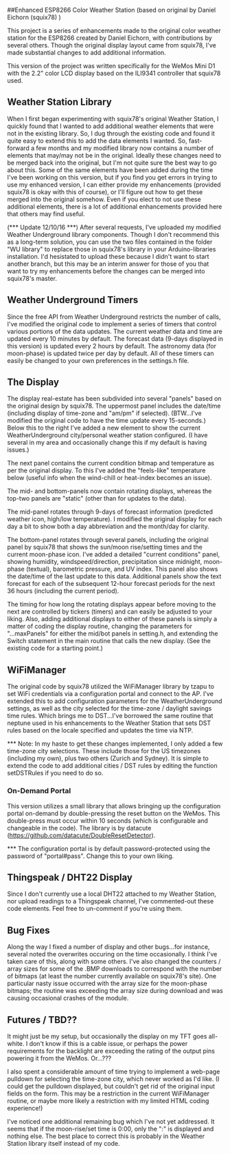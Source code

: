 
##Enhanced ESP8266 Color Weather Station (based on original by Daniel Eichorn (squix78) )

This project is a series of enhancements made to the original color weather station for the ESP8266 created by Daniel Eichorn, with contributions by several others.  Though the original display layout came from squix78, I've made substantial changes to add additional information.

This version of the project was written specifically for the WeMos Mini D1 with the 2.2" color LCD display based on the ILI9341 controller that squix78 used.

##  Weather Station Library

When I first began experimenting with squix78's original Weather Station, I quickly found that I wanted to add additional weather elements that were not in the existing library.  So, I dug through the existing code and found it quite easy to extend this to add the data elements I wanted.  So, fast-forward a few months and my modified library now contains a number of elements that may/may not be in the original.  Ideally these changes need to be merged back into the original, but I'm not quite sure the best way to go about this.  Some of the same elements have been added during the time I've been working on this version, but if you find you get errors in trying to use my enhanced version, I can either provide my enhancements (provided squix78 is okay with this of course), or I'll figure out how to get these merged into the original somehow.  Even if you elect to not use these additional elements, there is a lot of additional enhancements provided here that others may find useful.

(*** Update 12/10/16 ***) After several requests, I've uploaded my modified Weather Underground library components.  Though I don't recommend this as a long-term solution, you can use the two files contained in the folder "WU library" to replace those in squix78's library in your Arduino-libraries installation.  I'd hesistated to upload these because I didn't want to start another branch, but this may be an interim answer for those of you that want to try my enhancements before the changes can be merged into squix78's master.  

## Weather Underground Timers

Since the free API from Weather Underground restricts the number of calls, I've modified the original code to implement a series of timers that control various portions of the data updates.  The current weather data and time are updated every 10 minutes by default.  The forecast data (9-days displayed in this version) is updated every 2 hours by default.  The astronomy data (for moon-phase) is updated twice per day by default.  All of these timers can easily be changed to your own preferences in the settings.h file.

## The Display

The display real-estate has been subdivided into several "panels" based on the original design by squix78.  The uppermost panel includes the date/time (including display of time-zone and "am/pm" if selected).  (BTW...I've modified the original code to have the time update every 15-seconds.)  Below this to the right I've added a new element to show the current WeatherUnderground city/personal weather station configured.  (I have several in my area and occasionally change this if my default is having issues.)

The next panel contains the current condition bitmap and temperature as per the original display.  To this I've added the "feels-like" temperature below (useful info when the wind-chill or heat-index becomes an issue).

The mid- and bottom-panels now contain rotating displays, whereas the top-two panels are "static" (other than for updates to the data).

The mid-panel rotates through 9-days of forecast information (predicted weather icon, high/low temperature).  I modified the original display for each day a bit to show both a day abbreviation and the month/day for clarity. 

The bottom-panel rotates through several panels, including the original panel by squix78 that shows the sun/moon rise/setting times and the current moon-phase icon.  I've added a detailed "current conditions" panel, showing humidity, windspeed/direction, precipitation since midnight, moon-phase (textual), barometric pressure, and UV index.  This panel also shows the date/time of the last update to this data.  Additional panels show the text forecast for each of the subsequent 12-hour forecast periods for the next 36 hours (including the current period).

The timing for how long the rotating displays appear before moving to the next are controlled by tickers (timers) and can easily be adjusted to your liking.  Also, adding additional displays to either of these panels is simply a matter of coding the display routine, changing the parameters for "...maxPanels" for either the mid/bot panels in setting.h, and extending the Switch statement in the main routine that calls the new display.  (See the existing code for a starting point.)

## WiFiManager

The original code by squix78 utilized the WiFiManager library by tzapu to set WiFi credentials via a configuration portal and connect to the AP.  I've extended this to add configuration parameters for the WeatherUnderground settings, as well as the city selected for the time-zone / daylight savings time rules.  Which brings me to DST...I've borrowed the same routine that neptune used in his enhancements to the Weather Station that sets DST rules based on the locale specified and updates the time via NTP.

*** Note:  In my haste to get these changes implemented, I only added a few time-zone city selections.  These include those for the US timezones (including my own), plus two others (Zurich and Sydney).  It is simple to extend the code to add additional cities / DST rules by editing the function setDSTRules if you need to do so.

### On-Demand Portal

This version utilizes a small library that allows bringing up the configuration portal on-demand by double-pressing the reset button on the WeMos.  This double-press must occur within 10 seconds (which is configurable and changeable in the code).  The library is by datacute (https://github.com/datacute/DoubleResetDetector).

*** The configuration portal is by default password-protected using the password of "portal#pass".  Change this to your own liking.

## Thingspeak / DHT22 Display

Since I don't currently use a local DHT22 attached to my Weather Station, nor upload readings to a Thingspeak channel, I've commented-out these code elements.  Feel free to un-comment if you're using them.

## Bug Fixes

Along the way I fixed a number of display and other bugs...for instance, several noted the overwrites occuring on the time occasionally.  I think I've taken care of this, along with some others.  I've also changed the counters / array sizes for some of the .BMP downloads to correspond with the number of bitmaps (at least the number currently available on squix78's site).  One particular nasty issue occurred with the array size for the moon-phase bitmaps; the routine was exceeding the array size during download and was causing occasional crashes of the module.

## Futures / TBD??

It might just be my setup, but occasionally the display on my TFT goes all-white.  I don't know if this is a cable issue, or perhaps the power requirements for the backlight are exceeding the rating of the output pins powering it from the WeMos.  Or...???

I also spent a considerable amount of time trying to implement a web-page pulldown for selecting the time-zone city, which never worked as I'd like.  (I could get the pulldown displayed, but couldn't get rid of the original input fields on the form.  This may be a restriction in the current WiFiManager routine, or maybe more likely a restriction with my limited HTML coding experience!)

I've noticed one additional remaining bug which I've not yet addressed.  It seems that if the moon-rise/set time is 0:00, only the ":" is displayed and nothing else.  The best place to correct this is probably in the Weather Station library itself instead of my code.



 

